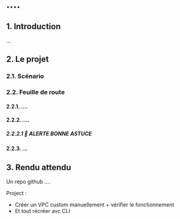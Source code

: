 # ....

## 1. Introduction
...

## 2. Le projet
### 2.1. Scénario
### 2.2. Feuille de route
#### 2.2.1. ....

#### 2.2.2. ....

##### 2.2.2.1 🚀 ALERTE BONNE ASTUCE


#### 2.2.3. ...


## 3. Rendu attendu
Un repo github ....

Project : 
- Créer un VPC custom manuellement + vérifier le fonctionnement
- Et tout récréer avc CLI